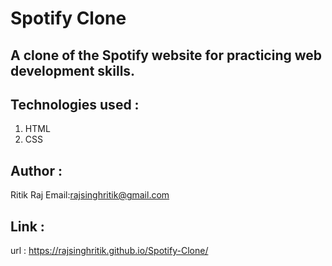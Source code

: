 # Spotify Clone

## A clone of the Spotify website for practicing web development skills.

## Technologies used :
   1. HTML
   2. CSS

## Author :
   Ritik Raj
   Email:rajsinghritik@gmail.com

## Link :
   url : https://rajsinghritik.github.io/Spotify-Clone/
